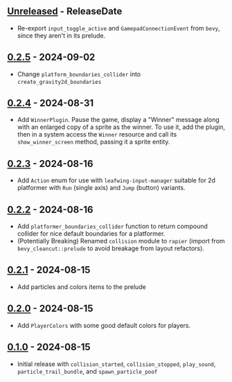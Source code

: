 <!-- next-header -->
## [Unreleased] - ReleaseDate

- Re-export `input_toggle_active` and `GamepadConnectionEvent` from `bevy`, since they aren't in its prelude.

## [0.2.5] - 2024-09-02

- Change `platform_boundaries_collider` into `create_gravity2d_boundaries`

## [0.2.4] - 2024-08-31

- Add `WinnerPlugin`. Pause the game, display a "Winner" message along with an enlarged copy of a sprite as the winner. To use it, add the plugin, then in a system access the `Winner` resource and call its `show_winner_screen` method, passing it a sprite entity.

## [0.2.3] - 2024-08-16

- Add `Action` enum for use with `leafwing-input-manager` suitable for 2d platformer with `Run` (single axis) and `Jump` (button) variants.

## [0.2.2] - 2024-08-16

- Add `platformer_boundaries_collider` function to return compound collider for nice default boundaries for a platformer.
- (Potentially Breaking) Renamed `collision` module to `rapier` (import from `bevy_cleancut::prelude` to avoid breakage from layout refactors).

## [0.2.1] - 2024-08-15

- Add particles and colors items to the prelude

## [0.2.0] - 2024-08-15

- Add `PlayerColors` with some good default colors for players.

## [0.1.0] - 2024-08-15

- Initial release with `collision_started`, `collision_stopped`, `play_sound`, `particle_trail_bundle`, and `spawn_particle_poof`

<!-- next-url -->
[Unreleased]: https://github.com/CleanCut/bevy_cleancut/compare/v0.2.5...HEAD
[0.2.5]: https://github.com/CleanCut/bevy_cleancut/compare/v0.2.4...v0.2.5
[0.2.4]: https://github.com/CleanCut/bevy_cleancut/compare/v0.2.3...v0.2.4
[0.2.3]: https://github.com/CleanCut/bevy_cleancut/compare/v0.2.2...v0.2.3
[0.2.2]: https://github.com/CleanCut/bevy_cleancut/compare/v0.2.1...v0.2.2
[0.2.1]: https://github.com/CleanCut/bevy_cleancut/compare/v0.2.0...v0.2.1
[0.2.0]: https://github.com/CleanCut/bevy_cleancut/compare/v0.1.0...v0.2.0
[0.1.0]: https://github.com/CleanCut/bevy_cleancut/compare/v0.0.0...v0.1.0

